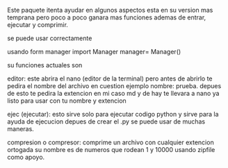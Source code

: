 Este paquete itenta ayudar en algunos aspectos esta 
en su version mas temprana pero poco a poco ganara mas
funciones ademas de entrar, ejecutar y comprimir. 

se puede usar correctamente 

usando 
form manager import Manager 
manager= Manager()

su funciones actuales son

editor: este abrira el nano (editor de la terminal) pero antes de abrirlo te pedira el nombre del archivo 
en cuestion ejemplo nombre: prueba.
depues de esto te pedira la extencion en mi caso md
y de hay te llevara a nano ya listo para usar con
tu nombre y extencion

ejec (ejecutar): esto sirve solo para ejecutar codigo 
python y sirve para la ayuda de ejecucion depues de 
crear el .py se puede usar de muchas maneras.

compresion o compresor: comprime un archivo con 
cualquier extencion ortogada su nombre es de numeros 
que rodean 1 y 10000 usando zipfile como apoyo.

